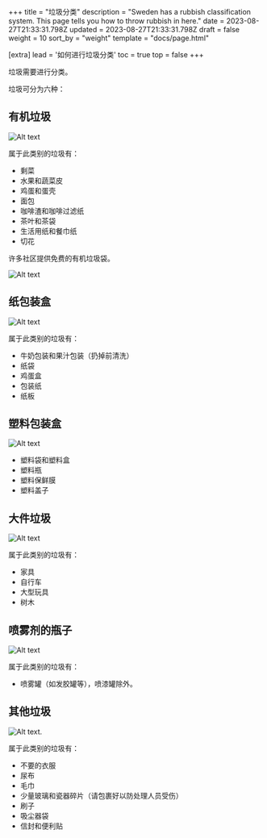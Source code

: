 +++
title = "垃圾分类"
description = "Sweden has a rubbish classification system. This page tells you how to throw rubbish in here."
date = 2023-08-27T21:33:31.798Z
updated = 2023-08-27T21:33:31.798Z
draft = false
weight = 10
sort_by = "weight"
template = "docs/page.html"

[extra]
lead = '如何进行垃圾分类'
toc = true
top = false
+++

垃圾需要进行分类。

垃圾可分为六种：

## 有机垃圾

![Alt text](IMG_3549.png)

属于此类别的垃圾有：

- 剩菜
- 水果和蔬菜皮
- 鸡蛋和蛋壳
- 面包
- 咖啡渣和咖啡过滤纸
- 茶叶和茶袋
- 生活用纸和餐巾纸
- 切花

许多社区提供免费的有机垃圾袋。


![Alt text](IMG_3551.png)

## 纸包装盒

![Alt text](IMG_3548.png)

属于此类别的垃圾有：

- 牛奶包装和果汁包装（扔掉前清洗）
- 纸袋
- 鸡蛋盒
- 包装纸
- 纸板

## 塑料包装盒

![Alt text](<Namnlöst 2.png>)

- 塑料袋和塑料盒
- 塑料瓶
- 塑料保鲜膜
- 塑料盖子
  
## 大件垃圾

![Alt text](IMG_3546.png)

属于此类别的垃圾有：

- 家具
- 自行车
- 大型玩具
- 树木

## 喷雾剂的瓶子

![Alt text](IMG_3550.png)

属于此类别的垃圾有：

- 喷雾罐（如发胶罐等），喷漆罐除外。

## 其他垃圾

![Alt text](IMG_3546.png).

属于此类别的垃圾有：

- 不要的衣服
- 尿布
- 毛巾
- 少量玻璃和瓷器碎片（请包裹好以防处理人员受伤）
- 刷子
- 吸尘器袋
- 信封和便利贴
